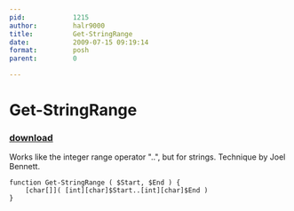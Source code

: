 ```yaml
---
pid:            1215
author:         halr9000
title:          Get-StringRange
date:           2009-07-15 09:19:14
format:         posh
parent:         0

---
```


# Get-StringRange

### [download](//scripts/1215.ps1)

Works like the integer range operator "..", but for strings.  Technique by Joel Bennett.

```posh
function Get-StringRange ( $Start, $End ) {
	[char[]]( [int][char]$Start..[int][char]$End )
}
```
